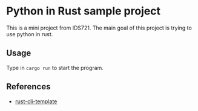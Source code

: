 # Python in Rust sample project
This is a mini project from IDS721. The main goal of this project is trying to use python in rust.

## Usage
Type in ```cargo run``` to start the program.

## References

* [rust-cli-template](https://github.com/kbknapp/rust-cli-template)
